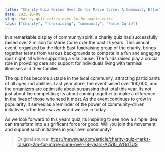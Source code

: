 ```yaml
---
title: "Charity Quiz Raises Over 2m for Marie Curie: A Community Effort"
date: 2025-10-08
slug: charity-quiz-raises-over-2m-for-marie-curie
tags: ["charity", "fundraising", "community", "Marie Curie"]
---
```


In a remarkable display of community spirit, a charity quiz has successfully raised over 2 million for Marie Curie over the past 18 years. This annual event, organized by the North East fundraising group of the charity, brings together teams from various backgrounds to compete in a fun and engaging quiz night, all while supporting a vital cause. The funds raised play a crucial role in providing care and support for individuals living with terminal illnesses and their families.

The quiz has become a staple in the local community, attracting participants of all ages and abilities. Last year alone, the event raised over 100,000, and the organizers are optimistic about surpassing that total this year. Its not just about the competition; its about coming together to make a difference in the lives of those who need it most. As the event continues to grow in popularity, it serves as a reminder of the power of community-driven initiatives in the tech-savvy world we live in today.

As we look forward to this years quiz, its inspiring to see how a simple idea can transform into a significant force for good. Will you join the movement and support such initiatives in your own community?
> Original source: https://newswav.com/article/charity-quiz-marks-raising-2m-for-marie-curie-over-18-years-A2510_WGdTUS